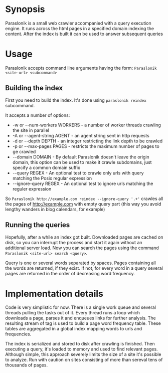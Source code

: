 # Synopsis
Paraslonik is a small web crawler accompanied with a query execution engine. It runs across the html pages in a specified domain indexing the content. After the index is built it can be used to answer subsequent queries

# Usage
  Paraslonik accepts command line arguments having the form:
  `Paraslonik <site-url> <subcommand>`

## Building the index

First you need to build the index. It's done using `paraslonik reindex` subcommand.

It accepts a number of options:
 + -w or --num-workers WORKERS - a number of worker threads crawling the site in parallel
 + -A or --agent-string AGENT - an agent string sent in http requests
 + -d or --depth DEPTH - an integer restricting the link depth to be crawled
 + -p or --max-pages PAGES - restricts the maximum number of pages to ge crawled
 + --domain DOMAIN - By default Paraslonik doesn't leave the origin domain, this option can be used to make it crawle subdomains, just specify a common domain suffix
 + --query REGEX - An optional test to crawle only urls with query matching the Posix regular expression
 + --ignore-query REGEX - An optional test to ignore urls matching the reguler expression

So `Paraslonik http://example.com reindex --ignore-query '.+'` crawles all the pages of http://example.com with empty query part (this way you avoid lengthy wanders in blog calendars, for example)

## Running the queries

Hopefully, after a while an index got built. Downloaded pages are cached on disk, so you can interrupt the process and start it again without an additional server load. Now you can search the pages using the command `Paraslonik <site-url> search <query>`.

Query is one or several words separated by spaces. Pages containing all the words are returned, if they exist. If not, for every word in a query several pages are returned in the order of decreasing word frequency.

# Implementation details

Code is very simplistic for now. There is a single work queue and several threads pulling the tasks out of it. Every thread runs a loop which downloads a page, parses it and enqueues links for further analysis. The resulting stream of tag is used to build a page word frequency table. These tables are aggregated in a global index mapping words to urls and frequencies.

The index is serialized and stored to disk after crawling is finished. Then executing a query, it's loaded to memory and used to find relevant pages. Although simple, this approach severely limits the size of a site it's possible to analyze. Run with caution on sites consisting of more than sereval tens of thousands of pages.
